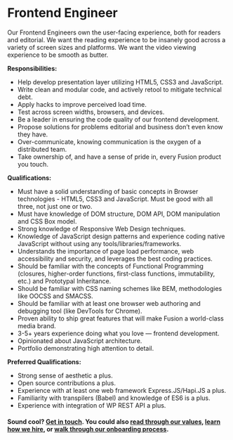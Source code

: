 # Frontend Engineer

Our Frontend Engineers own the user-facing experience, both for readers and editorial. We want the reading experience to be insanely good across a variety of screen sizes and platforms. We want the video viewing experience to be smooth as butter.

**Responsibilities:**
- Help develop presentation layer utilizing HTML5, CSS3 and JavaScript.
- Write clean and modular code, and actively retool to mitigate technical debt.
- Apply hacks to improve perceived load time.
- Test across screen widths, browsers, and devices.
- Be a leader in ensuring the code quality of our frontend development.
- Propose solutions for problems editorial and business don’t even know they have.
- Over-communicate, knowing communication is the oxygen of a distributed team.
- Take ownership of, and have a sense of pride in, every Fusion product you touch.

**Qualifications:**
- Must have a solid understanding of basic concepts in Browser technologies - HTML5, CSS3
  and JavaScript. Must be good with all three, not just one or two.
- Must have knowledge of DOM structure, DOM API, DOM manipulation and CSS Box model.
- Strong knowledge of Responsive Web Design techniques.
- Knowledge of JavaScript design patterns and experience coding native JavaScript without
  using any tools/libraries/frameworks.
- Understands the importance of page load performance, web accessibility and security, and leverages the best coding practices.
- Should be familiar with the concepts of Functional Programming (closures, higher-order
  functions, first-class functions, immutability, etc.) and Prototypal Inheritance.
- Should be familiar with CSS naming schemes like BEM, methodologies like OOCSS and
  SMACSS.
- Should be familiar with at least one browser web authoring and debugging tool (like DevTools
  for Chrome).
- Proven ability to ship great features that will make Fusion a world-class media brand.
- 3-5+ years experience doing what you love — frontend development.
- Opinionated about JavaScript architecture.
- Portfolio demonstrating high attention to detail.

**Preferred Qualifications:**
- Strong sense of aesthetic a plus.
- Open source contributions a plus.
- Experience with at least one web framework Express.JS/Hapi.JS a plus.
- Familiarity with transpilers (Babel) and knowledge of ES6 is a plus.
- Experience with integration of WP REST API a plus.

#### Sound cool? [Get in touch](mailto:tech-jobs@fusion.net). You could also [read through our values](https://github.com/fusioneng/tech-docs/blob/master/team-culture/values.md), [learn how we hire](https://github.com/fusioneng/tech-docs/blob/master/team-culture/how-we-hire.md), or [walk through our onboarding process](https://github.com/fusioneng/tech-docs/blob/master/team-culture/onboarding.md).
